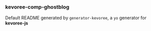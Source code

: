 ### kevoree-comp-ghostblog

Default README generated by `generator-kevoree`, a `yo` generator for __kevoree-js__